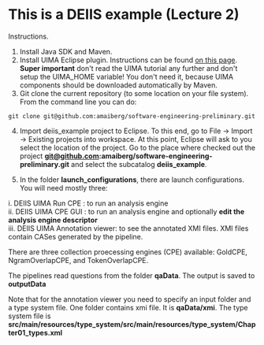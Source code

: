 This is a DEIIS example (Lecture 2)
===================================================

Instructions.

1) Install Java SDK and Maven.   
2) Install UIMA Eclipse plugin. Instructions can be found [on this page](http://uima.apache.org/downloads/releaseDocs/2.2.0-incubating/docs/html/overview_and_setup/overview_and_setup.html#ugr.ovv.eclipse_setup.install_uima_eclipse_plugins). **Super important** don't read the UIMA tutorial any further and don't setup the UIMA_HOME variable! You don't need it, because UIMA components should be downloaded automatically by Maven.   
3) Git clone the current repository (to some location on your file system). From the command line you can do: 
```
git clone git@github.com:amaiberg/software-engineering-preliminary.git
```
  
4) Import deiis_example project to Eclipse. To this end, go to File -> Import -> Existing projects into workspace. At this point, Eclipse will ask to you select the location of the project. Go to the place where checked out the project **git@github.com:amaiberg/software-engineering-preliminary.git** and select the subcatalog **deiis_example**.   

5) In the folder **launch_configurations**, there are launch configurations. You will need mostly three:  

i. DEIIS UIMA Run CPE : to run an analysis engine     
ii. DEIIS UIMA CPE GUI : to run an analysis engine and optionally **edit the analysis engine descriptor**  
iii. DEIIS UIMA Annotation viewer: to see the annotated XMI files. XMI files contain CASes generated by the pipeline.

There are three collection proecessing engines (CPE) available: GoldCPE, NgramOverlapCPE, and TokenOverlapCPE.  

The pipelines read questions from the folder **qaData**. The output is saved to  **outputData**  

Note that for the annotation viewer you need to specify an input folder and a type system file. One folder contains xmi file. It is **qaData/xmi**. The type system file is **src/main/resources/type_system/src/main/resources/type_system/Chapter01_types.xml**
